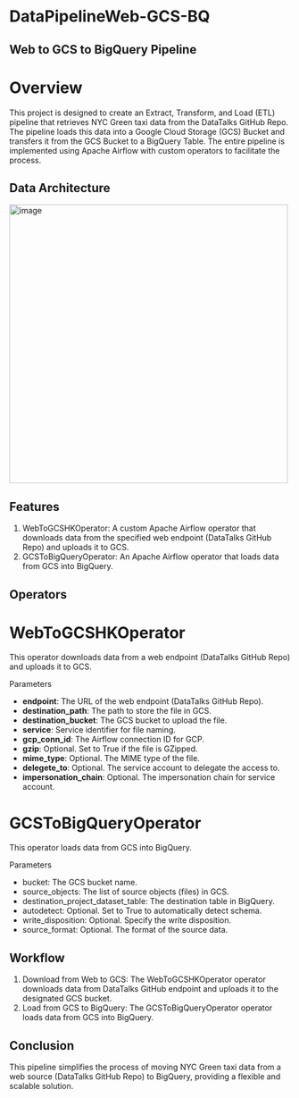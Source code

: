 # DataPipelineWeb-GCS-BQ

## Web to GCS to BigQuery Pipeline

# Overview

This project is designed to create an Extract, Transform, and Load (ETL) pipeline that retrieves NYC Green taxi data from the DataTalks GitHub Repo. The pipeline loads this data into a Google Cloud Storage (GCS) Bucket and transfers it from the GCS Bucket to a BigQuery Table. The entire pipeline is implemented using Apache Airflow with custom operators to facilitate the process.

## Data Architecture

<img width="499" alt="image" src="https://github.com/salmah52/DataPipelineWeb-GCS-BQ/assets/44398948/579d2b68-4472-4865-90e7-6cc132c4e945">

## Features

1. WebToGCSHKOperator: A custom Apache Airflow operator that downloads data from the specified web endpoint (DataTalks GitHub Repo) and uploads it to GCS.
2. GCSToBigQueryOperator: An Apache Airflow operator that loads data from GCS into BigQuery.

## Operators

# WebToGCSHKOperator
This operator downloads data from a web endpoint (DataTalks GitHub Repo) and uploads it to GCS.

Parameters
- **endpoint**: The URL of the web endpoint (DataTalks GitHub Repo).
- **destination_path**: The path to store the file in GCS.
- **destination_bucket**: The GCS bucket to upload the file.
- **service**: Service identifier for file naming.
- **gcp_conn_id**: The Airflow connection ID for GCP.
- **gzip**: Optional. Set to True if the file is GZipped.
- **mime_type**: Optional. The MIME type of the file.
- **delegete_to**: Optional. The service account to delegate the access to.
- **impersonation_chain**: Optional. The impersonation chain for service account.

# GCSToBigQueryOperator
This operator loads data from GCS into BigQuery.

Parameters
- bucket: The GCS bucket name.
- source_objects: The list of source objects (files) in GCS.
- destination_project_dataset_table: The destination table in BigQuery.
- autodetect: Optional. Set to True to automatically detect schema.
- write_disposition: Optional. Specify the write disposition.
- source_format: Optional. The format of the source data.

## Workflow
1. Download from Web to GCS: The WebToGCSHKOperator operator downloads data from DataTalks GitHub endpoint  and uploads it to the designated GCS bucket.
2. Load from GCS to BigQuery: The GCSToBigQueryOperator operator loads data from GCS into BigQuery.

## Conclusion
This pipeline simplifies the process of moving NYC Green taxi data from a web source (DataTalks GitHub Repo) to BigQuery, providing a flexible and scalable solution.
